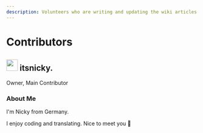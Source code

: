 ```yaml
---
description: Volunteers who are writing and updating the wiki articles
---
```


# Contributors

## <img src="https://cdn.discordapp.com/avatars/729343563401265193/bd91eedd77a95b9f81be39997613d295.png" width="30" height="30" data-size="line">&nbsp;itsnicky.

Owner, Main Contributor

### About Me

I'm Nicky from Germany.

I enjoy coding and translating. Nice to meet you 👋
